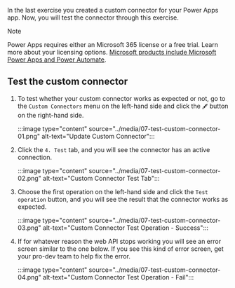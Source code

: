 In the last exercise you created a custom connector for your Power Apps app. Now, you will test the connector through this exercise.

> [!NOTE]
> Power Apps requires either an Microsoft 365 license or a free trial. Learn more about your licensing options. [Microsoft products include Microsoft Power Apps and Power Automate][pa pricing].


## Test the custom connector ##

1. To test whether your custom connector works as expected or not, go to the `Custom Connectors` menu on the left-hand side and click the `🖋` button on the right-hand side.

    :::image type="content" source="../media/07-test-custom-connector-01.png" alt-text="Update Custom Connector":::

1. Click the `4. Test` tab, and you will see the connector has an active connection.

    :::image type="content" source="../media/07-test-custom-connector-02.png" alt-text="Custom Connector Test Tab":::

1. Choose the first operation on the left-hand side and click the `Test operation` button, and you will see the result that the connector works as expected.

    :::image type="content" source="../media/07-test-custom-connector-03.png" alt-text="Custom Connector Test Operation - Success":::

1. If for whatever reason the web API stops working you will see an error screen similar to the one below. If you see this kind of error screen, get your pro-dev team to help fix the error.

    :::image type="content" source="../media/07-test-custom-connector-04.png" alt-text="Custom Connector Test Operation - Fail":::


[pa pricing]: https://docs.microsoft.com/powerapps/administrator/pricing-billing-skus
